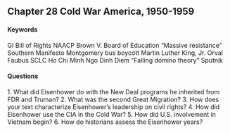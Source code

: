 ## Chapter 28 Cold War America, 1950-1959

#### Keywords
GI Bill of Rights
NAACP
Brown V. Board of Education
“Massive resistance”
Southern Manifesto
Montgomery bus boycott
Martin Luther King, Jr.
Orval Faubus
SCLC
Ho Chi Minh
Ngo Dinh Diem
“Falling domino theory”
Sputnik

#### Questions
1\.	What did Eisenhower do with the New Deal programs he inherited from FDR and Truman?
2\.	What was the second Great Migration?
3\.	How does your text characterize Eisenhower’s leadership on civil rights?
4\. How did Eisenhower use the CIA in the Cold War?
5\.	How did U.S. involvement in Vietnam begin?
6\.	How do historians assess the Eisenhower years?
